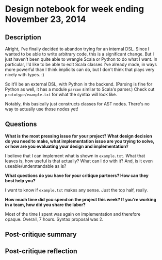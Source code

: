 # Design notebook for week ending November 23, 2014

## Description

Alright, I've finally decided to abandon trying for an internal DSL.
Since I wanted to be able to write arbitrary code,
this is a significant change.
But I just haven't been quite able to wrangle Scala or Python to do what I want.
In particular, I'd like to be able to edit Scala classes I've already made,
in ways more powerful than I think implicits can do,
but I don't think that plays very nicely with types. :)

So it'll be an external DSL, with Python in the backend. (Parsing is fine for Python as well,
it has a module `parcon` similar to Scala's parser.)
Check out `prototype/example.txt` for what the syntax will look like.

Notably, this basically just constructs classes for AST nodes.
There's no way to actually use those nodes yet!

## Questions

**What is the most pressing issue for your project? What design decision do
you need to make, what implementation issue are you trying to solve, or how
are you evaluating your design and implementation?**

I believe that I can implement what is shown in `example.txt`. What that leaves is,
how useful is that actually?
What can I do with it?
And, is it even useable/understandable as is?

**What questions do you have for your critique partners? How can they best help
you?**

I want to know if `example.txt` makes any sense.
Just the top half, really.

**How much time did you spend on the project this week? If you're working in a
team, how did you share the labor?**

Most of the time I spent was again on implementation and therefore opaque.
Overall, 7 hours.
Syntax proposal was 2.


## Post-critique summary

## Post-critique reflection
